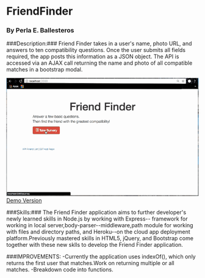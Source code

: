 # FriendFinder
### By Perla E. Ballesteros

###Description:###
Friend Finder takes in a user's name, photo URL, and answers to ten compatibility questions. Once the user submits all fields required, the app posts this information as a JSON object. The API is accessed via an AJAX call returning the name and photo of all compatible matches in a bootstrap modal.

![Demo gif](/imgs/FriendFinderDemo.gif)
[Demo Version](https://www.google.com)

###Skills:###
The Friend Finder application aims to further developer's newly learned skills in Node.js by working with Express-- framework for working in local server,body-parser--middleware,path module for working with files and directory paths, and Heroku--on the cloud app deployment platform.Previously mastered skills in HTML5, jQuery, and Bootstrap come together with these new sklls to develop the Friend Finder application.

###IMPROVEMENTS:
-Currently the application uses indexOf(), which only returns the first user that matches.Work on returning multiple or all matches. 
-Breakdown code into functions.